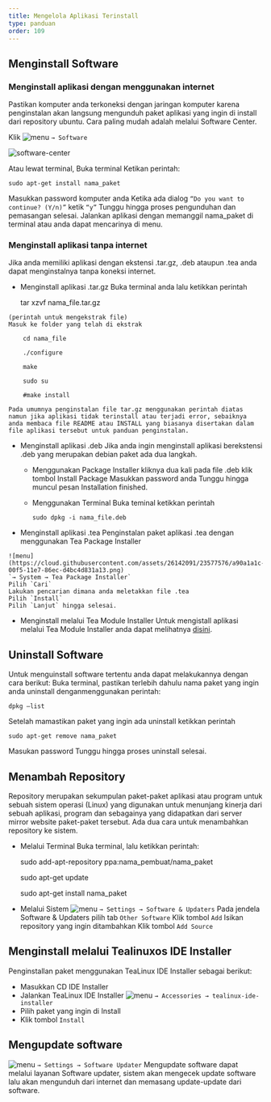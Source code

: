 ```yaml
---
title: Mengelola Aplikasi Terinstall
type: panduan
order: 109
---
```


## Menginstall Software


### Menginstall aplikasi dengan menggunakan internet

Pastikan komputer anda terkoneksi dengan jaringan komputer karena penginstalan akan langsung mengunduh paket aplikasi yang ingin di install dari repository ubuntu. Cara paling mudah adalah melalui Software Center.

Klik ![menu](https://cloud.githubusercontent.com/assets/26142091/23577576/a90a1a1c-00f5-11e7-86ec-d4bc4d831a13.png)
 `→ Software`
 
 ![software-center](https://cloud.githubusercontent.com/assets/26142091/23578129/6d894e06-0102-11e7-8672-2a7212299881.png)


Atau lewat terminal, Buka terminal
Ketikan perintah: 

    sudo apt-get install nama_paket 

Masukkan password komputer anda
Ketika ada dialog `“Do you want to continue? (Y/n)”` ketik `“y”`
Tunggu hingga proses pengunduhan dan pemasangan selesai.
Jalankan aplikasi dengan memanggil nama_paket di terminal atau anda dapat mencarinya di menu.

### Menginstall aplikasi tanpa internet
Jika anda memiliki aplikasi dengan ekstensi .tar.gz, .deb ataupun .tea anda dapat menginstalnya tanpa koneksi internet.

-    Menginstall aplikasi .tar.gz
    Buka terminal anda lalu ketikkan perintah 
    
        tar xzvf nama_file.tar.gz
    
    (perintah untuk mengekstrak file)
    Masuk ke folder yang telah di ekstrak 
    
        cd nama_file 
    
        ./configure 
    
        make 
    
        sudo su 
    
        #make install
    
    Pada umumnya penginstalan file tar.gz menggunakan perintah diatas namun jika aplikasi tidak terinstall atau terjadi error, sebaiknya anda membaca file README atau INSTALL yang biasanya disertakan dalam file aplikasi tersebut untuk panduan penginstalan.

-    Menginstall aplikasi .deb
    Jika anda ingin menginstall aplikasi berekstensi .deb yang merupakan debian paket ada dua langkah.
     -  Menggunakan Package Installer
        kliknya dua kali pada file .deb
        klik tombol Install Package
        Masukkan password anda
        Tunggu hingga muncul pesan Installation finished.

     -  Menggunakan Terminal
        Buka teminal ketikkan perintah 
        
            sudo dpkg -i nama_file.deb

-    Menginstall aplikasi .tea
    Penginstalan paket aplikasi .tea dengan menggunakan Tea Package Installer

    ![menu](https://cloud.githubusercontent.com/assets/26142091/23577576/a90a1a1c-00f5-11e7-86ec-d4bc4d831a13.png)
    `→ System → Tea Package Installer`
    Pilih `Cari`
    Lakukan pencarian dimana anda meletakkan file .tea
    Pilih `Install`
    Pilih `Lanjut` hingga selesai.

-    Menginstall melalui Tea Module Installer
    Untuk mengistall aplikasi melalui Tea Module Installer anda dapat melihatnya [disini](http://tealinuxos.org/dukungan/tea-mudule-installer).

## Uninstall Software

 Untuk menguinstall software tertentu anda dapat melakukannya dengan cara berikut:
Buka terminal, pastikan terlebih dahulu nama paket yang ingin anda uninstall denganmenggunakan perintah: 

    dpkg –list

Setelah mamastikan paket yang ingin ada uninstall ketikkan perintah 

    sudo apt-get remove nama_paket 

Masukan password
Tunggu hingga proses uninstall selesai.

## Menambah Repository
Repository merupakan sekumpulan paket-paket aplikasi atau program untuk sebuah sistem operasi (Linux) yang digunakan untuk menunjang kinerja dari sebuah aplikasi, program dan sebagainya yang didapatkan dari server mirror website paket-paket tersebut. Ada dua cara untuk menambahkan repository ke sistem.

  -  Melalui Terminal
    Buka terminal, lalu ketikkan perintah: 
    
        sudo add-apt-repository ppa:nama_pembuat/nama_paket 
    
        sudo apt-get update 
    
        sudo apt-get install nama_paket

  - Melalui Sistem
    ![menu](https://cloud.githubusercontent.com/assets/26142091/23577576/a90a1a1c-00f5-11e7-86ec-d4bc4d831a13.png)
    `→ Settings → Software & Updaters`
    Pada jendela Software & Updaters pilih tab `Other Software`
    Klik tombol `Add`
    Isikan repository yang ingin ditambahkan
    Klik tombol `Add Source`

## Menginstall melalui Tealinuxos IDE Installer
 
Penginstallan paket menggunakan TeaLinux IDE Installer sebagai berikut:

-    Masukkan CD IDE Installer
-    Jalankan TeaLinux IDE Installer ![menu](https://cloud.githubusercontent.com/assets/26142091/23577576/a90a1a1c-00f5-11e7-86ec-d4bc4d831a13.png)
 `→ Accessories → tealinux-ide-installer`
-    Pilih paket yang ingin di Install
-    Klik tombol `Install`

## Mengupdate software

 ![menu](https://cloud.githubusercontent.com/assets/26142091/23577576/a90a1a1c-00f5-11e7-86ec-d4bc4d831a13.png)
 `→ Settings → Software Updater`
Mengupdate software dapat melalui layanan Software updater, sistem akan mengecek update software lalu akan mengunduh dari internet dan memasang update-update dari software. 
